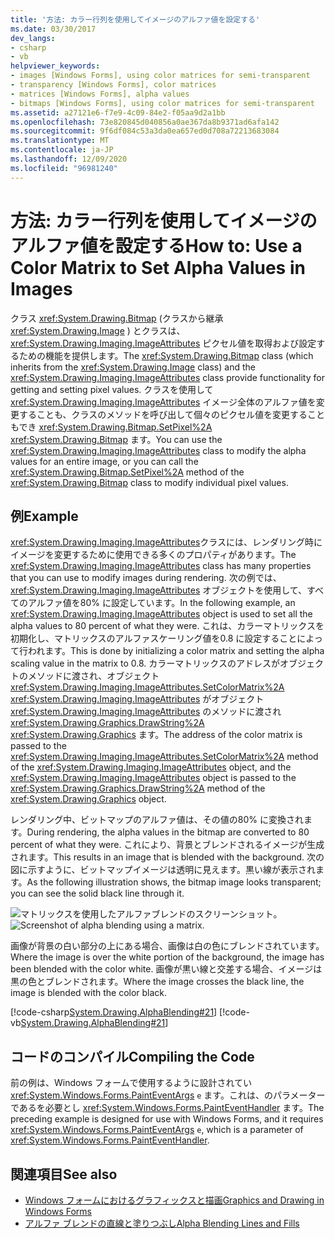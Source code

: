```yaml
---
title: '方法: カラー行列を使用してイメージのアルファ値を設定する'
ms.date: 03/30/2017
dev_langs:
- csharp
- vb
helpviewer_keywords:
- images [Windows Forms], using color matrices for semi-transparent
- transparency [Windows Forms], color matrices
- matrices [Windows Forms], alpha values
- bitmaps [Windows Forms], using color matrices for semi-transparent
ms.assetid: a27121e6-f7e9-4c09-84e2-f05aa9d2a1bb
ms.openlocfilehash: 73e820845d040856a0ae367da8b9371ad6afa142
ms.sourcegitcommit: 9f6df084c53a3da0ea657ed0d708a72213683084
ms.translationtype: MT
ms.contentlocale: ja-JP
ms.lasthandoff: 12/09/2020
ms.locfileid: "96981240"
---
```

# <a name="how-to-use-a-color-matrix-to-set-alpha-values-in-images"></a><span data-ttu-id="45f92-102">方法: カラー行列を使用してイメージのアルファ値を設定する</span><span class="sxs-lookup"><span data-stu-id="45f92-102">How to: Use a Color Matrix to Set Alpha Values in Images</span></span>
<span data-ttu-id="45f92-103">クラス <xref:System.Drawing.Bitmap> (クラスから継承 <xref:System.Drawing.Image> ) とクラスは、 <xref:System.Drawing.Imaging.ImageAttributes> ピクセル値を取得および設定するための機能を提供します。</span><span class="sxs-lookup"><span data-stu-id="45f92-103">The <xref:System.Drawing.Bitmap> class (which inherits from the <xref:System.Drawing.Image> class) and the <xref:System.Drawing.Imaging.ImageAttributes> class provide functionality for getting and setting pixel values.</span></span> <span data-ttu-id="45f92-104">クラスを使用して <xref:System.Drawing.Imaging.ImageAttributes> イメージ全体のアルファ値を変更することも、クラスのメソッドを呼び出して個々のピクセル値を変更することもでき <xref:System.Drawing.Bitmap.SetPixel%2A> <xref:System.Drawing.Bitmap> ます。</span><span class="sxs-lookup"><span data-stu-id="45f92-104">You can use the <xref:System.Drawing.Imaging.ImageAttributes> class to modify the alpha values for an entire image, or you can call the <xref:System.Drawing.Bitmap.SetPixel%2A> method of the <xref:System.Drawing.Bitmap> class to modify individual pixel values.</span></span>  
  
## <a name="example"></a><span data-ttu-id="45f92-105">例</span><span class="sxs-lookup"><span data-stu-id="45f92-105">Example</span></span>  
 <span data-ttu-id="45f92-106"><xref:System.Drawing.Imaging.ImageAttributes>クラスには、レンダリング時にイメージを変更するために使用できる多くのプロパティがあります。</span><span class="sxs-lookup"><span data-stu-id="45f92-106">The <xref:System.Drawing.Imaging.ImageAttributes> class has many properties that you can use to modify images during rendering.</span></span> <span data-ttu-id="45f92-107">次の例では、 <xref:System.Drawing.Imaging.ImageAttributes> オブジェクトを使用して、すべてのアルファ値を80% に設定しています。</span><span class="sxs-lookup"><span data-stu-id="45f92-107">In the following example, an <xref:System.Drawing.Imaging.ImageAttributes> object is used to set all the alpha values to 80 percent of what they were.</span></span> <span data-ttu-id="45f92-108">これは、カラーマトリックスを初期化し、マトリックスのアルファスケーリング値を0.8 に設定することによって行われます。</span><span class="sxs-lookup"><span data-stu-id="45f92-108">This is done by initializing a color matrix and setting the alpha scaling value in the matrix to 0.8.</span></span> <span data-ttu-id="45f92-109">カラーマトリックスのアドレスがオブジェクトのメソッドに渡され、オブジェクト <xref:System.Drawing.Imaging.ImageAttributes.SetColorMatrix%2A> <xref:System.Drawing.Imaging.ImageAttributes> がオブジェクト <xref:System.Drawing.Imaging.ImageAttributes> のメソッドに渡され <xref:System.Drawing.Graphics.DrawString%2A> <xref:System.Drawing.Graphics> ます。</span><span class="sxs-lookup"><span data-stu-id="45f92-109">The address of the color matrix is passed to the <xref:System.Drawing.Imaging.ImageAttributes.SetColorMatrix%2A> method of the <xref:System.Drawing.Imaging.ImageAttributes> object, and the <xref:System.Drawing.Imaging.ImageAttributes> object is passed to the <xref:System.Drawing.Graphics.DrawString%2A> method of the <xref:System.Drawing.Graphics> object.</span></span>  
  
 <span data-ttu-id="45f92-110">レンダリング中、ビットマップのアルファ値は、その値の80% に変換されます。</span><span class="sxs-lookup"><span data-stu-id="45f92-110">During rendering, the alpha values in the bitmap are converted to 80 percent of what they were.</span></span> <span data-ttu-id="45f92-111">これにより、背景とブレンドされるイメージが生成されます。</span><span class="sxs-lookup"><span data-stu-id="45f92-111">This results in an image that is blended with the background.</span></span> <span data-ttu-id="45f92-112">次の図に示すように、ビットマップイメージは透明に見えます。黒い線が表示されます。</span><span class="sxs-lookup"><span data-stu-id="45f92-112">As the following illustration shows, the bitmap image looks transparent; you can see the solid black line through it.</span></span>  
  
 <span data-ttu-id="45f92-113">![マトリックスを使用したアルファブレンドのスクリーンショット。](./media/how-to-use-a-color-matrix-to-set-alpha-values-in-images/alpha-blending-matrix.png "Image2")</span><span class="sxs-lookup"><span data-stu-id="45f92-113">![Screenshot of alpha blending using a matrix.](./media/how-to-use-a-color-matrix-to-set-alpha-values-in-images/alpha-blending-matrix.png "image2")</span></span>  
  
 <span data-ttu-id="45f92-114">画像が背景の白い部分の上にある場合、画像は白の色にブレンドされています。</span><span class="sxs-lookup"><span data-stu-id="45f92-114">Where the image is over the white portion of the background, the image has been blended with the color white.</span></span> <span data-ttu-id="45f92-115">画像が黒い線と交差する場合、イメージは黒の色とブレンドされます。</span><span class="sxs-lookup"><span data-stu-id="45f92-115">Where the image crosses the black line, the image is blended with the color black.</span></span>  
  
 [!code-csharp[System.Drawing.AlphaBlending#21](~/samples/snippets/csharp/VS_Snippets_Winforms/System.Drawing.AlphaBlending/CS/Class1.cs#21)]
 [!code-vb[System.Drawing.AlphaBlending#21](~/samples/snippets/visualbasic/VS_Snippets_Winforms/System.Drawing.AlphaBlending/VB/Class1.vb#21)]  
  
## <a name="compiling-the-code"></a><span data-ttu-id="45f92-116">コードのコンパイル</span><span class="sxs-lookup"><span data-stu-id="45f92-116">Compiling the Code</span></span>  
 <span data-ttu-id="45f92-117">前の例は、Windows フォームで使用するように設計されてい <xref:System.Windows.Forms.PaintEventArgs> `e` ます。これは、のパラメーターであるを必要とし <xref:System.Windows.Forms.PaintEventHandler> ます。</span><span class="sxs-lookup"><span data-stu-id="45f92-117">The preceding example is designed for use with Windows Forms, and it requires <xref:System.Windows.Forms.PaintEventArgs> `e`, which is a parameter of <xref:System.Windows.Forms.PaintEventHandler>.</span></span>  
  
## <a name="see-also"></a><span data-ttu-id="45f92-118">関連項目</span><span class="sxs-lookup"><span data-stu-id="45f92-118">See also</span></span>

- [<span data-ttu-id="45f92-119">Windows フォームにおけるグラフィックスと描画</span><span class="sxs-lookup"><span data-stu-id="45f92-119">Graphics and Drawing in Windows Forms</span></span>](graphics-and-drawing-in-windows-forms.md)
- [<span data-ttu-id="45f92-120">アルファ ブレンドの直線と塗りつぶし</span><span class="sxs-lookup"><span data-stu-id="45f92-120">Alpha Blending Lines and Fills</span></span>](alpha-blending-lines-and-fills.md)
